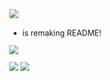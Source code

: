## ![](https://readme-typing-svg.herokuapp.com?font=segoe+UI&color=FFFFFF&size=30&width=800&height=80&center=true&lines=Hello+there!+%F0%9F%91%8B;Welcome+to+my+GitHub;I'm+Faris0520%F0%9F%95%B5%EF%B8%8F%E2%80%8D%E2%99%80%EF%B8%8F)

 - is remaking README!
  
  [![](http://komarev.com/ghpvc/?username=Faris0520&label=Pengunjung)](http://github.com/faris0520)
  
  [![](https://discord.c99.nl/widget/theme-4/695817459206324265.png)](https://faris0520.me/discord)
  ![](https://spotify-github-profile.vercel.app/api/view?uid=7hkshek1gjho1dqys0x17jti7&cover_image=true&theme=natemoo-re)
